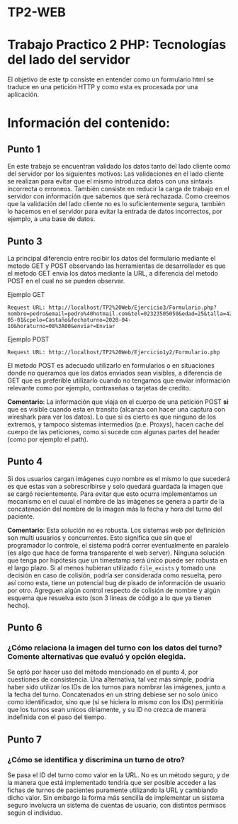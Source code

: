 # TP2-WEB

# Trabajo Practico 2 PHP: Tecnologías del lado del servidor

El objetivo de este tp consiste en entender como un formulario html se traduce en una petición HTTP y como esta es procesada por una aplicación.

# Información del contenido:

## Punto 1
En este trabajo se encuentran validado los datos tanto del lado cliente como del servidor por los siguientes motivos:
Las validaciones en el lado cliente se realizan para evitar que el mismo introduzca datos con una sintaxis incorrecta o erroneos. También consiste en reducir la carga de trabajo en el servidor con información que sabemos que será rechazada. 
Como creemos que la validación del lado cliente no es lo suficientemente segura, también lo hacemos en el servidor para evitar la entrada de datos incorrectos, por ejemplo, a una base de datos.

## Punto 3
La principal diferencia entre recibir los datos del formulario mediante el metodo GET y POST observando las herramientas de desarrollador es que el metodo GET envia los datos mediante la URL, a diferencia del metodo POST en el cual no se pueden observar.

Ejemplo GET
```
Request URL: http://localhost/TP2%20Web/Ejercicio3/Formulario.php?nombre=pedro&email=pedro%40hotmail.com&tel=02323505050&edad=25&talla=42&altura=1.8&nacimiento=1994-05-01&cpelo=Castaño&fechaturno=2020-04-10&horaturno=08%3A00&enviar=Enviar
```

Ejemplo POST
```
Request URL: http://localhost/TP2%20Web/Ejercicio1y2/Formulario.php
```

El metodo POST es adecuado utilizarlo en formularios o en situaciones donde no queramos que los datos enviados sean visibles, a diferencia de GET que es preferible utilizarlo cuando no tengamos que enviar información relevante como por ejemplo, contraseñas o tarjetas de credito.

**Comentario**: La información que viaja en el cuerpo de una petición POST **si** que es visible cuando esta en transito (alcanza con hacer una captura con wireshark para ver los datos). Lo que si es cierto es que ninguno de los extremos, y tampoco sistemas intermedios (p.e. Proxys), hacen cache del cuerpo de las peticiones, como si sucede con algunas partes del header (como por ejemplo el path).

## Punto 4
Si dos usuarios cargan imágenes cuyo nombre es el mismo lo que sucederá es que estas van a sobrescribirse y solo quedará guardada la imagen que se cargó recientemente. Para evitar que esto ocurra implementamos un mecanismo en el cuual el nombre de las imágenes se genera a partir de la concatenación del nombre de la imagen más la fecha y hora del turno del paciente.

**Comentario**: Esta solución no es robusta. Los sistemas web por definición son multi usuarios y concurrentes. Esto significa que sin que el programador lo controle, el sistema podrá correr eventualmente en paralelo (es algo que hace de forma transparente el web server). Ninguna solución que tenga por hipótesis que un timestamp será único puede ser robusta en el largo plazo. Si al menos hubieran utilizado `file_exists` y tomado una decisión en caso de colisión, podría ser considerada como resuelta, pero así como esta, tiene un potencial bug de pisado de información de usuario por otro. Agreguen algún control respecto de colisión de nombre y algún esquema que resuelva esto (son 3 lineas de código a lo que ya tienen hecho).

## Punto 6
### ¿Cómo relaciona la imagen del turno con los datos del turno? Comente alternativas que evaluó y opción elegida.
Se optó por hacer uso del método mencionado en el punto 4, por cuestiones de consistencia.
Una alternativa, tal vez más simple, podría haber sido utilizar los IDs de los turnos para nombrar las imágenes, junto a la fecha del turno. Concatenados en un string debiese ser no solo único como identificador, sino que (si se hiciera lo mismo con los IDs) permitiría que los turnos sean unicos diriamente, y su ID no crezca de manera indefinida con el paso del tiempo.

## Punto 7
### ¿Cómo se identifica y discrimina un turno de otro?
Se pasa el ID del turno como valor en la URL. No es un método seguro, y de la manera que está implementado tendría que ser posible acceder a las fichas de turnos de pacientes puramente utilizando la URL y cambiando dicho valor. Sin embargo la forma más sencilla de implementar un sistema seguro involucra un sistema de cuentas de usuario, con distintos permisos según el individuo.
